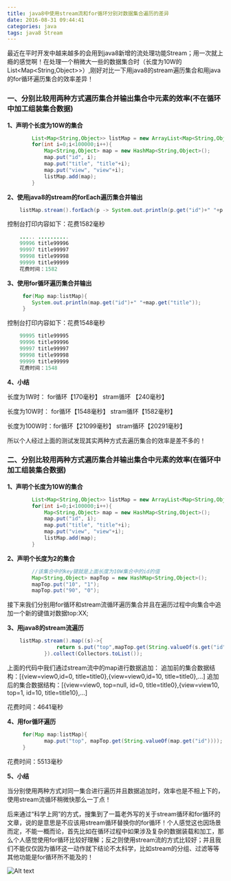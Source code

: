 ```yaml
---
title: java8中使用stream流和for循环分别对数据集合遍历的差异
date: 2016-08-31 09:44:41
categories: java
tags: java8 Stream
---
```

最近在平时开发中越来越多的会用到java8新增的流处理功能Stream；用一次就上瘾的感觉啊！在处理一个稍微大一些的数据集合时（长度为10W的List<Map<String,Object>>）,刚好对比一下用java8的stream遍历集合和用java的for循环遍历集合的效率差异！

### 一、分别比较用两种方式遍历集合并输出集合中元素的效率(不在循环中加工组装集合数据) ###

**1、声明个长度为10W的集合**
```java
		List<Map<String,Object>> listMap = new ArrayList<Map<String,Object>>();
	    for(int i=0;i<100000;i++){
	    	Map<String,Object> map = new HashMap<String,Object>();
		    map.put("id", i);
		    map.put("title", "title"+i);
		    map.put("view", "view"+i);
		    listMap.add(map);
	    }
```

**2、使用java8的stream的forEach遍历集合并输出**
```java
	listMap.stream().forEach(p -> System.out.println(p.get("id")+" "+p.get("title")));
```
控制台打印内容如下：花费1582毫秒
```java
	..... ..........
	99996 title99996
	99997 title99997
	99998 title99998
	99999 title99999
	花费时间：1582
```
**3、使用for循环遍历集合并输出**
```java
	 for(Map map:listMap){
	    System.out.println(map.get("id")+" "+map.get("title"));
	 }
```
控制台打印内容如下：花费1548毫秒
```java
	99995 title99995
	99996 title99996
	99997 title99997
	99998 title99998
	99999 title99999
	花费时间：1548
```
**4、小结**
 
 长度为1W时：  for循环【170毫秒】    stram循环 【240毫秒】

 长度为10W时： for循环【1548毫秒】    stram循环【1582毫秒】

 长度为100W时：for循环【21099毫秒】   stram循环【20291毫秒】

 所以个人经过上面的测试发现其实两种方式去遍历集合的效率是差不多的！

### 二、分别比较用两种方式遍历集合并输出集合中元素的效率(在循环中加工组装集合数据) ###

**1、声明个长度为10W的集合**
```java
		List<Map<String,Object>> listMap = new ArrayList<Map<String,Object>>();
	    for(int i=0;i<100000;i++){
	    	Map<String,Object> map = new HashMap<String,Object>();
		    map.put("id", i);
		    map.put("title", "title"+i);
		    map.put("view", "view"+i);
		    listMap.add(map);
	    }
```
**2、声明个长度为2的集合**
```java
		//该集合中的key键就是上面长度为10W集合中的id的值
		Map<String,Object> mapTop = new HashMap<String,Object>();
	    mapTop.put("10", "1");
	    mapTop.put("90", "0");
```
接下来我们分别用for循环和stream流循环遍历集合并且在遍历过程中向集合中追加一个新的键值对数据top:XX;

**3、用java8的stream流遍历**
```java
	listMap.stream().map((s)->{
				return s.put("top",mapTop.get(String.valueOf(s.get("id"))));
			}).collect(Collectors.toList());
```
上面的代码中我们通过stream流中的map进行数据追加：
追加前的集合数据结构：[{view=view0,id=0, title=title0},{view=view0,id=10, title=title0},...]
追加后的集合数据结构：[{view=view0, top=null, id=0, title=title0},{view=view10, top=1, id=10, title=title10},...]

花费时间：4641毫秒

**4、用for循环遍历**
```java
	 for(Map map:listMap){
	    	map.put("top", mapTop.get(String.valueOf(map.get("id"))));
	 }
```

花费时间：5513毫秒

**5、小结**

当分别使用两种方式对同一集合进行遍历并且数据追加时，效率也是不相上下的，使用stream流循环稍微快那么一丁点！

后来通过“科学上网”的方式，搜集到了一篇老外写的关于stream循环和for循环的文章，说的是意思是不应该用stream循环替换你的for循环！个人感觉这也因场景而定，不能一概而论，首先比如在循环过程中如果涉及复杂的数据装载和加工，那么个人感觉使用for循环比较好理解；反之则使用stream流的方式比较好；并且我们不能仅仅因为循环这一动作就下结论不太科学，比如stream的分组、过滤等等其他功能是for循环所不能及的！

![Alt text](http://soujava.com/images/javaStream2.png)
